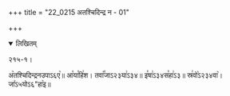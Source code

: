 +++
title = "22_0215 अतश्चिदिन्द्र न - 01"

+++
<details open><summary>लिखितम्</summary>

२१५-१।

अ꣥तश्चिदिन्द्रनउपाऽ६ए꣥॥ आ꣡या꣯हि꣢श। तवा꣡꣯जाऽ२३या꣢ऽ३४॥ इ꣣षा꣢ऽ३४स꣣हा꣢ऽ३॥ स्र꣢वो꣡ऽ२३४वा꣥। जा꣤ऽ५योऽ६"हा꣥इ॥
</details>
